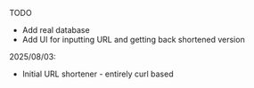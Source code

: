 TODO

* Add real database
* Add UI for inputting URL and getting back shortened version

2025/08/03:
* Initial URL shortener - entirely curl based
